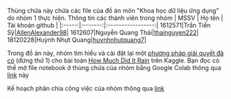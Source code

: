 Thùng chứa này chứa các file của đồ án môn "Khoa học dữ liệu ứng dụng" do nhóm 1 thực hiện. 
Thông tin các thành viên trong nhóm 
| MSSV  | Họ tên  | Tài khoản github  |
|:-----:|:-------:|:-----------------:|
1612571|Trần Tiến Sỹ|[AllenAlexander98](https://github.com/AllenAlexander98)|
1612607|Nguyễn Quang Thái|[thainguyen222](https://github.com/thainguyen222)|
18120228|Huỳnh Nhựt Quang|[huynhnhutquang7](https://github.com/huynhnhutquang7)|

Trong đồ án này, nhóm tìm hiểu và cài đặt lại một [phương pháp giải quyết đã có](https://www.kaggle.com/code/andkul/deep-lstm-to-predict-rainfall) (đứng thứ 1) cho bài toán [How Much Did It Rain](https://www.kaggle.com/c/how-much-did-it-rain-ii) trên Kaggle. 
Bạn đọc có thể mở file notebook ở thùng chứa của nhóm bằng Google Colab thông qua [link](https://github.com/thainguyen222/KHDLUD_NHOM1/blob/main/Report_KHDLUD_NHOM1.ipynb) này 

Kế hoạch phân chia công việc của nhóm thông qua [link](https://docs.google.com/spreadsheets/d/1FguyZ20RIyjhaFmaqdTNhn6xAX--IwD6QrC00v7xmnY/edit#gid=0)
